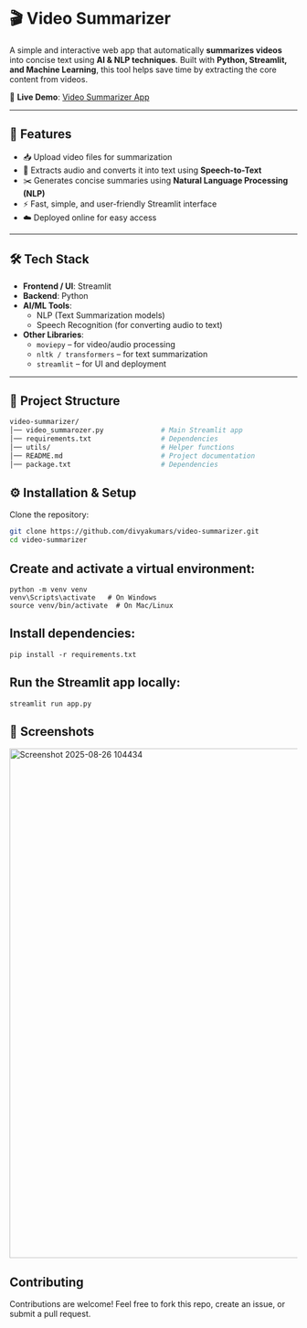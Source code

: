 # 🎬 Video Summarizer  

A simple and interactive web app that automatically **summarizes videos** into concise text using **AI & NLP techniques**. Built with **Python, Streamlit, and Machine Learning**, this tool helps save time by extracting the core content from videos.  

🔗 **Live Demo**: [Video Summarizer App](https://videosummarizerpy21.streamlit.app/)  

---

## 🚀 Features  
- 📥 Upload video files for summarization  
- 🧠 Extracts audio and converts it into text using **Speech-to-Text**  
- ✂️ Generates concise summaries using **Natural Language Processing (NLP)**  
- ⚡ Fast, simple, and user-friendly Streamlit interface  
- ☁️ Deployed online for easy access  

---

## 🛠️ Tech Stack  
- **Frontend / UI**: Streamlit  
- **Backend**: Python  
- **AI/ML Tools**:  
  - NLP (Text Summarization models)  
  - Speech Recognition (for converting audio to text)  
- **Other Libraries**:  
  - `moviepy` – for video/audio processing  
  - `nltk / transformers` – for text summarization  
  - `streamlit` – for UI and deployment  

---

## 📂 Project Structure  
```bash
video-summarizer/
│── video_summarozer.py              # Main Streamlit app
│── requirements.txt                 # Dependencies
│── utils/                           # Helper functions
│── README.md                        # Project documentation
│── package.txt                      # Dependencies
```
## ⚙️ Installation & Setup

Clone the repository:

```bash
git clone https://github.com/divyakumars/video-summarizer.git
cd video-summarizer
```
## Create and activate a virtual environment:

```
python -m venv venv
venv\Scripts\activate   # On Windows
source venv/bin/activate  # On Mac/Linux
```

## Install dependencies:
```
pip install -r requirements.txt

```
## Run the Streamlit app locally:
```
streamlit run app.py
```
## 📸 Screenshots
<img width="1133" height="892" alt="Screenshot 2025-08-26 104434" src="https://github.com/user-attachments/assets/39f178ea-05e1-4230-9bb8-9d50e4d550c0" />


## Contributing

Contributions are welcome!
Feel free to fork this repo, create an issue, or submit a pull request.

